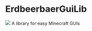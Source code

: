 # ErdbeerbaerGuiLib
[![](https://jitpack.io/v/ErdbeerbaerLP/ErdbeerbaerGuiLib.svg)](https://jitpack.io/#ErdbeerbaerLP/ErdbeerbaerGuiLib)
A library for easy Minecraft GUIs
